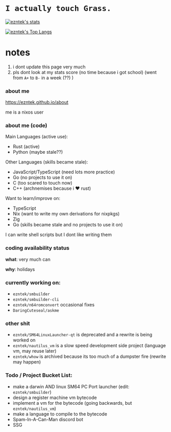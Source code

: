 # `I actually touch Grass.`
[![ezntek's stats](https://github-readme-stats.vercel.app/api?username=ezntek&count_private=true&show_icons=true&bg_color=1e1e2e&text_color=cdd6f4&icon_color=cba6f7&title_color=94e2d5)](https://github.com/anuraghazra/github-readme-stats)

[![ezntek's Top Langs](https://github-readme-stats.vercel.app/api/top-langs/?username=ezntek&hide=html,c,cpp,shell&langs_count=3&bg_color=1e1e2e&text_color=cdd6f4&icon_color=cba6f7&title_color=94e2d5)](https://github.com/anuraghazra/github-readme-stats)

# notes
1. i dont update this page very much
2. pls dont look at my stats score (no time because i got school) (went from `A+` to `B-` in a week (??) )

### about me
https://ezntek.github.io/about

me is a nixos user

### about me (code)
Main Languages (active use):
* Rust (active)
* Python (maybe stale??)

Other Languages (skills became stale):
* JavaScript/TypeScript (need lots more practice)
* Go (no projects to use it on)
* C (too scared to touch now)
* C++ (archnemises because i ❤️ rust)

Want to learn/improve on:
* TypeScript
* Nix (want to write my own derivations for nixpkgs)
* Zig
* Go (skills became stale and no projects to use it on)


I can write shell scripts but I dont like writing them

### coding availability status
**what**: very much can

**why**: holidays

### currently working on:

* `ezntek/smbuilder`
* `ezntek/smbuilder-cli`
* `ezntek/n64romconvert` occasional fixes
* `DaringCuteseal/askme`

### other shit

* `ezntek/SM64LinuxLauncher-qt` is deprecated and a rewrite is being worked on
* `ezntek/nautilus_vm` is a slow speed development side project (language vm, may reuse later)
* `ezntek/whow` is archived because its too much of a dumpster fire (rewrite may happen)

### Todo / Project Bucket List:

* make a darwin AND linux SM64 PC Port launcher (edit: `ezntek/smbuilder`)
* design a register machine vm bytecode
* implement a vm for the bytecode (going backwards, but `ezntek/nautilus_vm`)
* make a language to compile to the bytecode
* Spam-In-A-Can-Man discord bot
* SSG
